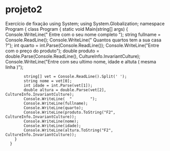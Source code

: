 # projeto2
Exercício de fixação 
using System;
using System.Globalization;
namespace Program
{
    class Program
    {
        static void Main(string[] args)
        {
            Console.WriteLine(" Entre com o seu nome completo ");
            string fullname = Console.ReadLine();
            Console.WriteLine(" Quantos quartos tem a sua casa ?");
            int quarto = int.Parse(Console.ReadLine());
            Console.WriteLine("Entre com o preço do produto");
            double produto = double.Parse(Console.ReadLine(), CultureInfo.InvariantCulture);
            Console.WriteLine("Entre com seu ultimo nome, idade e altuta ( mesma linha )");

            string[] vet = Console.ReadLine().Split(' ');
            string nome = vet[0];
            int idade = int.Parse(vet[1]);
            double altura = double.Parse(vet[2], CultureInfo.InvariantCulture);
            Console.WriteLine(  "        ");
            Console.WriteLine(fullname);
            Console.WriteLine(quarto);
            Console.WriteLine(produto.ToString("F2", CultureInfo.InvariantCulture));
            Console.WriteLine(nome);
            Console.WriteLine(idade);
            Console.WriteLine(altura.ToString("F2", CultureInfo.InvariantCulture));
        }
      }
